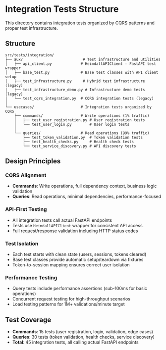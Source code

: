 # Integration Tests Structure

This directory contains integration tests organized by CQRS patterns and proper test infrastructure.

## Structure

```
src/tests/integration/
├── aux/                           # Test infrastructure and utilities
│   ├── api_client.py             # HeimdallAPIClient - FastAPI test wrapper
│   ├── base_test.py              # Base test classes with API client setup
│   ├── test_infrastructure.py     # Hybrid test infrastructure (legacy)
│   ├── test_infrastructure_demo.py # Infrastructure demo tests (legacy)
│   └── test_cqrs_integration.py  # CQRS integration tests (legacy)
│
└── usecases/                     # Integration tests organized by CQRS
    ├── commands/                 # Write operations (1% traffic)
    │   ├── test_user_registration.py # User registration tests
    │   └── test_user_login.py        # User login tests
    │
    └── queries/                  # Read operations (99% traffic)
        ├── test_token_validation.py  # Token validation tests
        ├── test_health_checks.py     # Health check tests
        └── test_service_discovery.py # API discovery tests
```

## Design Principles

### CQRS Alignment
- **Commands**: Write operations, full dependency context, business logic validation
- **Queries**: Read operations, minimal dependencies, performance-focused

### API-First Testing
- All integration tests call actual FastAPI endpoints
- Tests use `HeimdallAPIClient` wrapper for consistent API access
- Full request/response validation including HTTP status codes

### Test Isolation
- Each test starts with clean state (users, sessions, tokens cleared)
- Base test classes provide automatic setup/teardown via fixtures
- Token-to-session mapping ensures correct user isolation

### Performance Testing
- Query tests include performance assertions (sub-100ms for basic operations)
- Concurrent request testing for high-throughput scenarios
- Load testing patterns for 1M+ validations/minute target

## Test Coverage

- **Commands**: 15 tests (user registration, login, validation, edge cases)
- **Queries**: 30 tests (token validation, health checks, service discovery)
- **Total**: 45 integration tests, all calling actual FastAPI endpoints